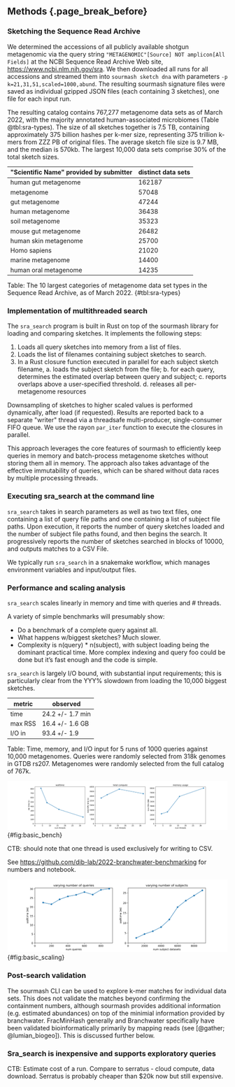 ## Methods {.page_break_before}

<!-- *The Methods should include a subsection on Implementation describing
 how the tool works and any relevant technical details required for
 implementation; and a subsection on Operation, which should include
 the minimal system requirements needed to run the software and an
 overview of the workflow.* -->
 
### Sketching the Sequence Read Archive

We determined the accessions of all publicly available shotgun
metagenomic via the query string `"METAGENOMIC"[Source] NOT
amplicon[All Fields]` at the NCBI Sequence Read Archive Web site,
https://www.ncbi.nlm.nih.gov/sra.  We then downloaded all runs for all
accessions and streamed them into `sourmash sketch dna` with
parameters `-p k=21,31,51,scaled=1000,abund`. The resulting sourmash
signature files were saved as individual gzipped JSON files (each
containing 3 sketches), one file for each input run.

The resulting catalog contains 767,277 metagenome data sets as of
March 2022, with the majority annotated human-associated microbiomes
(Table @tbl:sra-types). The size of all sketches together is 7.5 TB,
containing approximately 375 billion hashes per k-mer size,
representing 375 trillion k-mers from ZZZ PB of original files. The
average sketch file size is 9.7 MB, and the median is 570kb. The
largest 10,000 data sets comprise 30% of the total sketch sizes.

| "Scientific Name" provided by submitter | distinct data sets | 
| --- | --- |
| human gut metagenome  |   162187 |
| metagenome              |   57048
| gut metagenome           | 47244
| human metagenome         | 36438
| soil metagenome          | 35323
| mouse gut metagenome     | 26482
| human skin metagenome    | 25700
| Homo sapiens             | 21020
| marine metagenome        |14400
| human oral metagenome    |  14235

Table: The 10 largest categories of metagenome data set types in the Sequence
Read Archive, as of March 2022. {#tbl:sra-types}

### Implementation of multithreaded search

<!-- CTB: rename program to branchwater? -->

The `sra_search` program is built in Rust on top of the sourmash
library for loading and comparing sketches. It implements the
following steps:

1. Loads all query sketches into memory from a list of files.
2. Loads the list of filenames containing subject sketches to search.
3. In a Rust closure function executed in parallel for each subject sketch filename,
   a. loads the subject sketch from the file;
   b. for each query, determines the estimated overlap between query and subject;
   c. reports overlaps above a user-specified threshold.
   d. releases all per-metagenome resources

Downsampling of sketches to higher scaled values is performed
dynamically, after load (if requested). Results are reported back to a
separate "writer" thread via a threadsafe multi-producer,
single-consumer FIFO queue. We use the rayon `par_iter` function to
execute the closures in parallel.

This approach leverages the core features of sourmash to efficiently
keep queries in memory and batch-process metagenome sketches without
storing them all in memory. The approach also takes advantage of the
effective immutability of queries, which can be shared without
data races by multiple processing threads.

### Executing sra_search at the command line

`sra_search` takes in search parameters as well as two text files, one
containing a list of query file paths and one containing a list of
subject file paths. Upon execution, it reports the number of query
sketches loaded and the number of subject file paths found, and then
begins the search. It progressively reports the number of sketches
searched in blocks of 10000, and outputs matches to a CSV File.

We typically run `sra_search` in a snakemake workflow, which manages
environment variables and input/output files.

### Performance and scaling analysis

`sra_search` scales linearly in memory and time with queries and # threads.

A variety of simple benchmarks will presumably show:

* Do a benchmark of a complete query against all.
* What happens w/biggest sketches? Much slower.
* Complexity is n(query) \* n(subject), with subject loading being the
  dominant practical time. More complex indexing and query foo could
  be done but it’s fast enough and the code is simple.

`sra_search` is largely I/O bound, with substantial input
requirements; this is particularly clear from the YYY% slowdown from
loading the 10,000 biggest sketches. 

| metric | observed | 
| -------- | -------- | 
| time     | 24.2 +/- 1.7 min |
| max RSS | 16.4 +/-  1.6 GB |
| I/O in | 93.4 +/- 1.9  |

Table: Time, memory, and I/O input for 5 runs of 1000 queries against 10,000 metagenomes. Queries were randomly selected from 318k genomes in GTDB rs207. Metagenomes were randomly selected from the full catalog of 767k.

![**branchwater scales well with number of threads.**](images/basic_benchmarks.svg "basic benchmarking"){#fig:basic_bench}

CTB: should note that one thread is used exclusively for writing to CSV.

See https://github.com/dib-lab/2022-branchwater-benchmarking for
numbers and notebook.

![**branchwater scales linearly with number of queries and subjects, but number of subjects dominates runtime.**](images/subsample_benchmarks.svg "branchwater scaling"){#fig:basic_scaling}

### Post-search validation

The sourmash CLI can be used to explore k-mer matches for individual
data sets. This does not validate the matches beyond confirming the
containment numbers, although sourmash provides additional information
(e.g. estimated abundances) on top of the minimial information
provided by branchwater.  FracMinHash generally and Branchwater
specifically have been validated bioinformatically primarily by
mapping reads (see [@gather; @lumian_biogeo]). This is discussed
further below.

### Sra_search is inexpensive and supports exploratory queries

CTB: Estimate cost of a run. Compare to serratus - cloud compute, data
download. Serratus is probably cheaper than $20k now but still
expensive.
